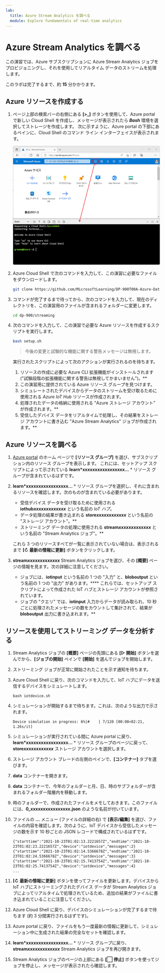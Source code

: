 ```yaml
---
lab:
  title: Azure Stream Analytics を調べる
  module: Explore fundamentals of real-time analytics
---
```


# Azure Stream Analytics を調べる

この演習では、Azure サブスクリプションに Azure Stream Analytics ジョブをプロビジョニングし、それを使用してリアルタイム データのストリームを処理します。

このラボは完了するまで、約 **15** 分かかります。

## Azure リソースを作成する

1. ページ上部の検索バーの右側にある **[\>_]** ボタンを使用して、Azure portal で新しい Cloud Shell を作成し、メッセージが表示されたら ***Bash*** 環境を選択してストレージを作成します。 次に示すように、Azure portal の下部にあるペインに、Cloud Shell のコマンド ライン インターフェイスが表示されます。

    ![Azure portal と Cloud Shell のペイン](./images/cloud-shell.png)

1. Azure Cloud Shell で次のコマンドを入力して、この演習に必要なファイルをダウンロードします。

    ```bash
    git clone https://github.com/MicrosoftLearning/DP-900T00A-Azure-Data-Fundamentals dp-900
    ```

1. コマンドが完了するまで待ってから、次のコマンドを入力して、現在のディレクトリを、この演習用のファイルが含まれるフォルダーに変更します。

    ```bash
    cd dp-900/streaming
    ```

1. 次のコマンドを入力して、この演習で必要な Azure リソースを作成するスクリプトを実行します。

    ```bash
    bash setup.sh
    ```

    > 今後の変更と試験的な機能に関する警告メッセージは無視します。

    実行されたスクリプトによって次のアクションが実行されるのを待ちます。

    1. リソースの作成に必要な Azure CLI 拡張機能がインストールされます ("試験段階の拡張機能に関する警告は無視してかまいません")。**
    1. この演習用に提供されている Azure リソース グループを見つけます。
    1. シミュレートされたデバイスからデータのストリームを受け取るために使用される *Azure IoT Hub* リソースが作成されます。
    1. 処理されたデータの格納に使用される "Azure ストレージ アカウント" が作成されます。**
    1. 受信したデバイス データをリアルタイムで処理し、その結果をストレージ アカウントに書き込む "Azure Stream Analytics" ジョブが作成されます。**

## Azure リソースを調べる

1. [Azure portal](https://portal.azure.com?azure-portal=true) のホーム ページで **[リソース グループ]** を選び、サブスクリプション内のリソース グループを表示します。 これには、セットアップ スクリプトによって示されている **learn*xxxxxxxxxxxxxxxxx...** * リソース グループが含まれているはずです。
2. **learn*xxxxxxxxxxxxxxxxx...** * リソース グループを選択し、それに含まれるリソースを確認します。次のものが含まれている必要があります。
    - 受信デバイス データを受け取るために使用される **iothub*xxxxxxxxxxxxx*** という名前の *IoT ハブ*。
    - データ処理の結果が書き込まれる **store*xxxxxxxxxxxx*** という名前の "ストレージ アカウント"。**
    - ストリーミング データの処理に使用される **stream*xxxxxxxxxxxxx*** という名前の "Stream Analytics ジョブ"。**

    これら 3 つのリソースすべてが一覧に表示されていない場合は、表示されるまで **[&#8635; 最新の情報に更新]** ボタンをクリックします。

3. **stream*xxxxxxxxxxxxx*** Stream Analytics ジョブを選び、その **[概要]** ページの情報を見ます。次の詳細に注意してください。
    - ジョブには、**iotinput** という名前の 1 つの "入力" と、**bloboutput** という名前の 1 つの "出力" があります。**** これらでは、セットアップ スクリプトによって作成された IoT ハブとストレージ アカウントが参照されています。
    - ジョブの "クエリ" では、**iotinput** 入力からデータが読み取られ、10 秒ごとに処理されたメッセージの数をカウントして集計されて、結果が **bloboutput** 出力に書き込まれます。**

## リソースを使用してストリーミング データを分析する

1. Stream Analytics ジョブの **[概要]** ページの先頭にある **[&#9655; 開始]** ボタンを選んでから、**[ジョブの開始]** ペインで **[開始]** を選んでジョブを開始します。
2. ストリーミング ジョブが正常に開始されたことを示す通知を待ちます。
3. Azure Cloud Shell に戻り、次のコマンドを入力して、IoT ハブにデータを送信するデバイスをシミュレートします。

    ```
    bash iotdevice.sh
    ```

4. シミュレーションが開始するまで待ちます。これは、次のような出力で示されます。

    ```
    Device simulation in progress: 6%|#    | 7/120 [00:08<02:21, 1.26s/it]
    ```

5. シミュレーションが実行されている間に Azure portal に戻り、**learn*xxxxxxxxxxxxxxxxx...** * リソース グループのページに戻って、**store*xxxxxxxxxxxx*** ストレージ アカウントを選択します。
6. ストレージ アカウント ブレードの左側のペインで、**[コンテナー]** タブを選びます。
7. **data** コンテナーを開きます。
8. **data** コンテナーで、今年のフォルダーと月、日、時のサブフォルダーが含まれるフォルダー階層内を移動します。
9. 時のフォルダーで、作成されたファイルをメモしておきます。このファイルには、**0_xxxxxxxxxxxxxxxx.json** のような名前が付いています。
10. ファイルの **...** メニュー (ファイルの詳細の右) で **[表示/編集]** を選び、ファイルの内容を確認します。次のように、IoT デバイスから受信したメッセージの数を示す 10 秒ごとの JSON レコードで構成されているはずです。

    ```
    {"starttime":"2021-10-23T01:02:13.2221657Z","endtime":"2021-10-23T01:02:23.2221657Z","device":"iotdevice","messages":2}
    {"starttime":"2021-10-23T01:02:14.5366678Z","endtime":"2021-10-23T01:02:24.5366678Z","device":"iotdevice","messages":3}
    {"starttime":"2021-10-23T01:02:15.7413754Z","endtime":"2021-10-23T01:02:25.7413754Z","device":"iotdevice","messages":4}
    ...
    ```

11. **[&#8635; 最新の情報に更新]** ボタンを使ってファイルを更新します。デバイスから IoT ハブにストリーミングされたデバイス データが Stream Analytics ジョブによってリアルタイムで処理されているため、追加の結果がファイルに書き込まれていることに注意してください。
12. Azure Cloud Shell に戻り、デバイスのシミュレーションが完了するまで待ちます (約 3 分間実行されるはずです)。
13. Azure portal に戻り、ファイルをもう一度最新の情報に更新して、シミュレーション中に生成された結果の完全なセットを確認します。
14. **learn*xxxxxxxxxxxxxxxxx...** * リソース グループに戻り、**stream*xxxxxxxxxxxxx*** Stream Analytics ジョブを再び開きます。
15. Stream Analytics ジョブのページの上部にある **[&#11036; 停止]** ボタンを使ってジョブを停止し、メッセージが表示されたら確認します。
